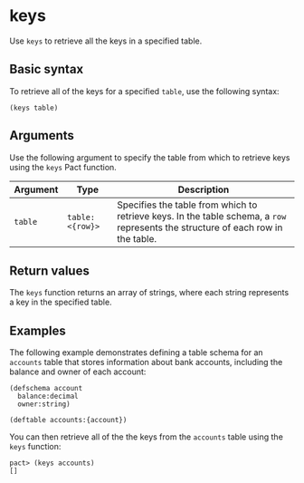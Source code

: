 # keys

Use `keys` to retrieve all the keys in a specified table.

## Basic syntax

To retrieve all of the keys for a specified `table`, use the following syntax:

```pact
(keys table)
```

## Arguments

Use the following argument to specify the table from which to retrieve keys using the `keys` Pact function.

| Argument | Type | Description |
| --- | --- | --- |
| `table` | `table: <{row}>` | Specifies the table from which to retrieve keys. In the table schema, a `row` represents the structure of each row in the table. |

## Return values

The `keys` function returns an array of strings, where each string represents a key in the specified table.

## Examples

The following example demonstrates defining a table schema for an `accounts` table that stores information about bank accounts, including the balance and owner of each account:

```pact
(defschema account
  balance:decimal
  owner:string)

(deftable accounts:{account})
```

You can then retrieve all of the the keys from the `accounts` table using the `keys` function:

```pact
pact> (keys accounts)
[]
```
